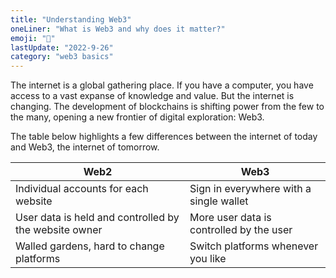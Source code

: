 ```yaml
---
title: "Understanding Web3"
oneLiner: "What is Web3 and why does it matter?"
emoji: "🧠"
lastUpdate: "2022-9-26"
category: "web3 basics"
---
```


The internet is a global gathering place. If you have a computer, you have access to a vast expanse of knowledge and value. But the internet is changing. The development of blockchains is shifting power from the few to the many, opening a new frontier of digital exploration: Web3.

The table below highlights a few differences between the internet of today and Web3, the internet of tomorrow.

| Web2                                                  | Web3                                     |
| ----------------------------------------------------- | ---------------------------------------- |
| Individual accounts for each website                  | Sign in everywhere with a single wallet  |
| User data is held and controlled by the website owner | More user data is controlled by the user |
| Walled gardens, hard to change platforms              | Switch platforms whenever you like       |
